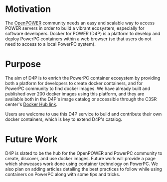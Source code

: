 # Motivation

The [OpenPOWER](https://openpowerfoundation.org/ "OpenPOWER") community needs 
an easy and scalable way to access POWER servers in order
to build a vibrant ecosystem, especially for software developers. 
Docker for POWER (D4P) is a platform to develop
and deploy PowerPC containers within a web browser
(so that users do not need to access to a local PowerPC system).

# Purpose

The aim of D4P is to enrich the PowerPC container ecosystem by providing
both a platform for developers to create docker containers, and for
PowerPC community to find docker images. We have already built and
published over 200 docker images using this platform, and they are 
available both in the D4P's image catalog or accessible through the
C3SR center's [Docker Hub link](https://hub.docker.com/r/c3sr/).  

Users are welcome to use this D4P service to build and contribute their own 
docker containers, which is key to extend D4P's catalog.

# Future Work

D4P is slated to be the hub for the OpenPOWER and PowerPC community to create, discover,
and use docker images.  Future work will provide a page which showcases
work done using container technology on PowerPC. We also plan on adding
articles detailing the best practices to follow while using containers
on PowerPC along with some tips and tricks.
